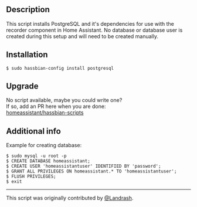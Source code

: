 ## Description
This script installs PostgreSQL and it's dependencies for use with the recorder component in Home Assistant. No database or database user is created during this setup and will need to be created manually.

## Installation
```
$ sudo hassbian-config install postgresql
```

## Upgrade
No script available, maybe you could write one?  
If so, add an PR here when you are done:  
[homeassistant/hassbian-scripts](https://github.com/home-assistant/hassbian-scripts/pulls)

## Additional info
Example for creating database:
```
$ sudo mysql -u root -p
$ CREATE DATABASE homeassistant;
$ CREATE USER 'homeassistantuser' IDENTIFIED BY 'password';
$ GRANT ALL PRIVILEGES ON homeassistant.* TO 'homeassistantuser';
$ FLUSH PRIVILEGES;
$ exit
```

***
This script was originally contributed by [@Landrash](https://github.com/Landrash).
